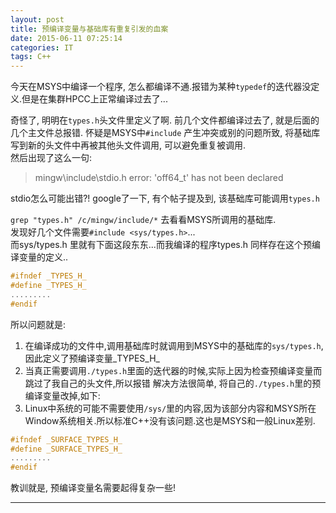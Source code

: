 ```yaml
---
layout: post
title: 预编译变量与基础库有重复引发的血案
date: 2015-06-11 07:25:14
categories: IT
tags: C++
---
```


今天在MSYS中编译一个程序, 怎么都编译不通.报错为某种`typedef`的迭代器没定义.但是在集群HPCC上正常编译过去了...   
 
奇怪了, 明明在`types.h`头文件里定义了啊. 前几个文件都编译过去了, 就是后面的几个主文件总报错. 
怀疑是MSYS中`#include` 产生冲突或别的问题所致, 将基础库写到新的头文件中再被其他头文件调用, 可以避免重复被调用.  
然后出现了这么一句:

> mingw\include\stdio.h error: 'off64_t' has not been declared

stdio怎么可能出错?! google了一下, 有个帖子提及到, 该基础库可能调用`types.h`

`grep "types.h" /c/mingw/include/*` 去看看MSYS所调用的基础库.  
发现好几个文件需要`#include <sys/types.h>`...   
而sys/types.h 里就有下面这段东东...而我编译的程序types.h 同样存在这个预编译变量的定义..

~~~~ cpp
#ifndef _TYPES_H_
#define _TYPES_H_
.........
#endif
~~~~

所以问题就是:

1. 在编译成功的文件中,调用基础库时就调用到MSYS中的基础库的`sys/types.h`,因此定义了预编译变量_TYPES_H_
2. 当真正需要调用`./types.h`里面的迭代器的时候,实际上因为检查预编译变量而跳过了我自己的头文件,所以报错
解决方法很简单, 将自己的`./types.h`里的预编译变量改掉,如下:
3. Linux中系统的可能不需要使用`/sys/`里的内容,因为该部分内容和MSYS所在Window系统相关.所以标准C++没有该问题.这也是MSYS和一般Linux差别.

~~~~ cpp
#ifndef _SURFACE_TYPES_H_
#define _SURFACE_TYPES_H_
.........
#endif
~~~~

教训就是, 预编译变量名需要起得复杂一些!

---
